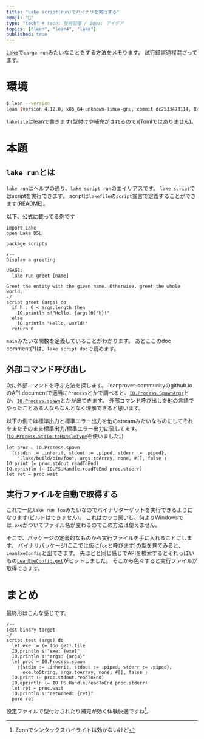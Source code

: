 ```yaml
---
title: "Lake script(run)でバイナリを実行する"
emoji: "🦔"
type: "tech" # tech: 技術記事 / idea: アイデア
topics: ["lean", "lean4", "lake"]
published: true
---
```


[Lake](https://github.com/leanprover/lean4/tree/master/src/lake)で`cargo run`みたいなことをする方法をメモります。
試行錯誤過程混ざってます。

# 環境
```sh
$ lean --version
Lean (version 4.12.0, x86_64-unknown-linux-gnu, commit dc2533473114, Release)
```
`lakefile`はleanで書きます(型付けや補完がされるので)(Tomlではありません)。

# 本題

## `lake run`とは
`lake run`はヘルプの通り、`lake script run`のエイリアスです。
`lake script`ではscriptを実行できます。
scriptは`lakefile`の`script`宣言で定義することができます([README](https://github.com/leanprover/lean4/tree/master/src/lake#writing-and-running-scripts))。

以下、公式に載ってる例です
```lean
import Lake
open Lake DSL

package scripts

/--
Display a greeting

USAGE:
  lake run greet [name]

Greet the entity with the given name. Otherwise, greet the whole world.
-/
script greet (args) do
  if h : 0 < args.length then
    IO.println s!"Hello, {args[0]'h}!"
  else
    IO.println "Hello, world!"
  return 0
```

`main`みたいな関数を定義していることがわかります。
あとここのdoc comment(?)は、`lake script doc`で読めます。

## 外部コマンド呼び出し
次に外部コマンドを呼ぶ方法を探します。
leanprover-communityのgithub.ioのAPI documentで適当に`Process`とかで調べると、[`IO.Process.SpawnArgs`](https://leanprover-community.github.io/mathlib4_docs/Init/System/IO.html#IO.Process.SpawnArgs)とか、[`IO.Process.spawn`](https://leanprover-community.github.io/mathlib4_docs/Init/System/IO.html#IO.Process.spawn)とかが出てきます。
外部コマンド呼び出しを他の言語でやったことある人ならなんとなく理解できると思います。

以下の例では標準出力と標準エラー出力を他のstreamみたいなものにしてそれをまたそのまま標準出力/標準エラー出力に流してます。([`IO.Process.Stdio.toHandleType`](https://leanprover-community.github.io/mathlib4_docs/Init/System/IO.html#IO.Process.Stdio.toHandleType)を使いました。)
```lean: processspawn.lean
let proc ← IO.Process.spawn
  ⟨{stdin := .inherit, stdout := .piped, stderr := .piped},
    ".lake/build/bin/foo", args.toArray, none, #[], false ⟩
IO.print (← proc.stdout.readToEnd)
IO.eprintln (← IO.FS.Handle.readToEnd proc.stderr)
let ret ← proc.wait
```

## 実行ファイルを自動で取得する
これで一応`lake run foo`みたいなのでバイナリターゲットを実行できるようになります(ビルドはできません)。
これはカッコ悪いし、何よりWindowsでは`.exe`がついてファイル名が変わるのでこの方法は使えません。

そこで、パッケージの定義的なものから実行ファイルを手に入れることにします。
バイナリパッケージ(ここでは仮に`foo`と呼びます)の型を見てみると、`LeanExeConfig`と出てきます。
先ほどと同じ感じでAPIを検索するとそれっぽいもの[`LeanExeConfig.get`](https://leanprover-community.github.io/mathlib4_docs/Lake/Build/Targets.html#Lake.LeanExeConfig.get)がヒットしました。
そこから色々すると実行ファイルが取得できます。

# まとめ
最終形はこんな感じです。

```lean lakefile.lean
/--
Test binary target
-/
script test (args) do
  let exe := (← foo.get).file
  IO.println s!"exe: {exe}"
  IO.println s!"args: {args}"
  let proc ← IO.Process.spawn
    ⟨{stdin := .inherit, stdout := .piped, stderr := .piped},
      exe.toString, args.toArray, none, #[], false ⟩
  IO.print (← proc.stdout.readToEnd)
  IO.eprintln (← IO.FS.Handle.readToEnd proc.stderr)
  let ret ← proc.wait
  IO.println s!"returned: {ret}"
  pure ret
```

設定ファイルで型付けされたり補完が効く体験快適ですね[^1]。

[^1]: Zennでシンタックスハイライトは効かないけど

